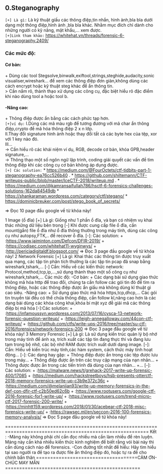 **<h2>0.Steganography</h2>**

  `[+] Là gì:` Là kỹ thuật giấu các thông điệp,tin nhắn, hình ảnh,bla bla dưới dạng một thông điệp,hình ảnh ,bla bla khác. Nhằm mục đích chỉ dành cho những người có kỹ năng, mật khẩu,... xem được.</br>
  `[+]Link tham khảo:` https://whitehat.vn/threads/forensic-6-steganography.2409/ </br>
     <h3>Các mức độ:</h3>
        <h4>Cơ bản:</h4>
               + Dùng các tool Stegsolve,binwalk,exiftool,strings,steghide,audacity,sonic visualiser,wireshark... để xem các thông điệp đơn giản,không dùng các cách encrypt hoặc kỹ thuật steg khác để ẩn thông tin.</br>
                        > Cần nắm rõ, thành thạo xử dụng các công cụ, đặc biệt hiểu rõ đặc điểm khi nào dùng tool a hoặc tool b.</br>
        <h4>-Nâng cao:</h4>
                + Thông điệp được ẩn bằng các cách phức tạp hơn.</br>
   `[+]ví dụ:`
          I.Dùng các mã màu rgb để tương đương với mã char ẩn thông điệp,crypto để mã hóa thông điệp 2 x n lớp. </br>
          II.Thay đổi signature hình ảnh hoặc thay đổi tất cả các byte hex của tệp, xor với 1 key nào đó. </br>
          III... </br>
              -> Cần hiểu rõ các khái niệm ví dụ, RGB, decode cơ bản, khóa GPB,header signature,... </br>
              -> Thông thạo một số ngôn ngữ lập trình, coding giải quyết các vấn đề tìm thông điệp khi các công cụ cơ bản không áp dụng được. </br>
   `[+] Các solution:`
      * https://medium.com/@FourOctets/ctf-tidbits-part-1-steganography-ea76cc526b40 .
      * https://github.com/shiltemann/CTF-writeups-public/blob/master/IceCTF-2018/writeup.md .
      * https://medium.com/@kamransaifullah786/hsctf-6-forensics-challenges-solutions-162da84549db 
      * https://shankaraman.wordpress.com/category/ctf/stegano/ 
      * https://dominicbreuker.com/post/stego_book_of_secrets/ 

   => Đọc 10 page đầu google về từ khóa này!
   
1 Image (ổ đĩa)
  [+] Là gì: Giống như 1 phần ổ đĩa, và bạn có nhiệm vụ khai thác những dữ liệu bên trong
  [-] Khi được cung cấp file ổ đĩa, cần mount(gắn) file ổ đĩa như ổ đĩa thông thường trong máy tính, dùng các công cụ như autopsy,FTK,.. để recover ỗ đĩa.
  [-]: Các solution:
     + :https://www.jaiminton.com/Defcon/DFIR-2019/
     + :https://codisec.com/whitehat11-wyginwys/
     + :http://periciadigitaldf.blogspot.com/
   => Đọc 3 page đầu google về từ khóa này!
2 Network Forensic
  [+] Là gì: Khai thác các thông tin được truy xuất qua mạng, các tập tin phân tích thường là các tập tin pcap đã snap bằng wireshark,tshark,...
  [-] Cần: Hiểu về các kiến thức network: Protocol,method,tcp,ip,...,sử dụng thành thạo một số công cụ như wireshark,tshark,...
  Các mức độ:
  -Cơ bản:
      + Các dạng bài sử dụng giao thức không mã hóa http để trao đổi, chúng ta cần follow các gói tin đó để tìm ra thông điệp, hoặc các thông điệp được ẩn giấu mà không dùng kĩ thuật gì cao siêu.
  -Nâng cao:
      + Sử dụng giao thức mã hóa https,tcp,dhcp,... Các gói tin truyền tải đều có thể chứa thông điệp, cần follow kĩ,nâng cao hơn là các dạng bài dùng các khóa công khai,khóa bí mật xyz đễ giải mã các thông điệp bị mã hóa
  [-]:Các solution:
    + :https://infamoussyn.wordpress.com/2013/07/16/cysca-13-network-forensic-question-writeup/
    + :https://leigh-annegalloway.com/44con-ctf-writeup/
    + :https://github.com/ctfs/write-ups-2016/tree/master/su-ctf-2016/forensics/network-forensics-200
   => Đọc 3 page đầu google về từ khóa này!
3 Memory Forensic
  [+] Là gì: Là sử dụng kiến trúc quản lý bộ nhớ trong máy tính để ánh xạ, trích xuất các tập tin đang thực thi và đang lưu tạm trong bộ nhớ, các bộ nhớ RAM được trích xuất dưới dạng image.
  [-]: Cần: Hiểu về kiến trúc máy tính,các hàm system, cách thức máy tính hoạt động...
  [-]: Các dạng hay gặp:
      + Thông điệp được ẩn trong các tệp được lưu trong máy...
      + Thông điệp được ẩn trên các truy cập mạng của nạn nhân...
      + Thông được được ẩn trong các tiến trình đã dùng của nạn nhân...
      +...
   [-]: Các solution:
      + :https://malware.news/t/grehack-2017-write-up-forensic-400/17085
      + :https://medium.com/hackstreetboys/hsb-presents-otterctf-2018-memory-forensics-write-up-c3b9e372c36c
      + :https://medium.com/@melanijan93/write-up-memory-forensics-in-the-def-con-dfir-ctf-c2b50ed62c6b
      + :https://www.rootusers.com/google-ctf-2016-forensic-for1-write-up/
      + :https://www.rootusers.com/trend-micro-ctf-2017-forensic-200-write/
      + :https://minhtt159.wordpress.com/2018/01/30/acebear-ctf-2018-misc-forensics-write-up/
      + :https://rawsec.ml/en/seccon-2016-100-forensics-memory-analysis/
    => Đọc 5 page đầu google về từ khóa này!
    
 =========================================================================================================
 Kết : 
 -Mảng này không phãi chỉ cần đọc nhiều mà cần làm nhiều để rèn luyện. Mảng này cần khá nhiều kiến thức kinh nghiệm để biết rằng vói bài này thì cần dùng cách nào để forensics.
 -Con đường tốt nhất để hiểu: Hãy tìm hiểu tại sao người ra đề tạo ra được file ẩn thông điệp đó, hoặc tự ra đề cho chính bẩn thân
 ====================================CẢM ƠN- CHÚC MAY MẮN ================================================
